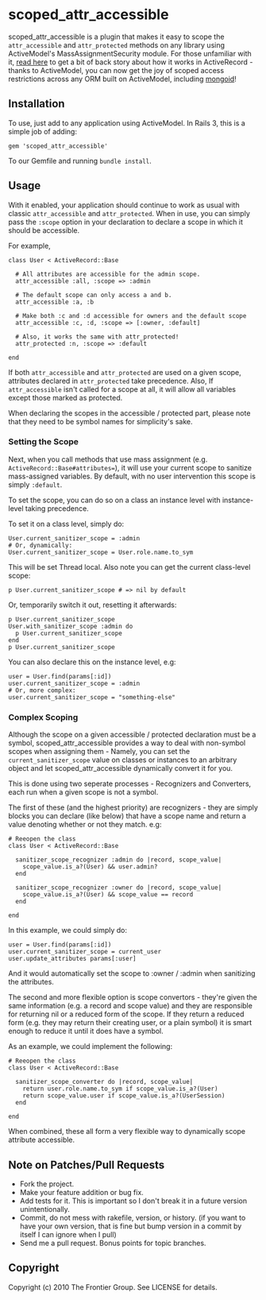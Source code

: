 # scoped\_attr\_accessible

scoped\_attr\_accessible is a plugin that makes it easy to scope the `attr_accessible` and `attr_protected`
methods on any library using ActiveModel's MassAssignmentSecurity module. For those unfamiliar with it,
[read here](http://api.rubyonrails.org/classes/ActiveModel/MassAssignmentSecurity/ClassMethods.html#method-i-attr_accessible)
to get a bit of back story about how it works in ActiveRecord - thanks to ActiveModel, you can
now get the joy of scoped access restrictions across any ORM built on ActiveModel, including [mongoid](http://mongoid.org/)!

## Installation ##


To use, just add to any application using ActiveModel. In Rails 3, this is a simple job of adding:

    gem 'scoped_attr_accessible'
    
To our Gemfile and running `bundle install`.

## Usage

With it enabled, your application should continue to work as usual with classic `attr_accessible` and `attr_protected`.
When in use, you can simply pass the `:scope` option in your declaration to declare a scope in which it should be accessible.

For example,

    class User < ActiveRecord::Base
    
      # All attributes are accessible for the admin scope.
      attr_accessible :all, :scope => :admin
      
      # The default scope can only access a and b.
      attr_accessible :a, :b
      
      # Make both :c and :d accessible for owners and the default scope
      attr_accessible :c, :d, :scope => [:owner, :default]
      
      # Also, it works the same with attr_protected!
      attr_protected :n, :scope => :default
    
    end
    
If both `attr_accessible` and `attr_protected` are used on a given scope, attributes
declared in `attr_protected` take precedence. Also, If `attr_accessible` isn't called for a scope
at all, it will allow all variables except those marked as protected.

When declaring the scopes in the accessible / protected part, please note that they need to
be symbol names for simplicity's sake.

### Setting the Scope

Next, when you call methods that use mass assignment (e.g. `ActiveRecord::Base#attributes=`),
it will use your current scope to sanitize mass-assigned variables. By default, with no
user intervention this scope is simply `:default`.

To set the scope, you can do so on a class an instance level with instance-level taking precedence.

To set it on a class level, simply do:
    
    User.current_sanitizer_scope = :admin
    # Or, dynamically:
    User.current_sanitizer_scope = User.role.name.to_sym
    
This will be set Thread local. Also note you can get the current class-level scope:

    p User.current_sanitizer_scope # => nil by default
    
Or, temporarily switch it out, resetting it afterwards:

    p User.current_sanitizer_scope
    User.with_sanitizer_scope :admin do
      p User.current_sanitizer_scope
    end
    p User.current_sanitizer_scope

You can also declare this on the instance level, e.g:

    user = User.find(params[:id])
    user.current_sanitizer_scope = :admin
    # Or, more complex:
    user.current_sanitizer_scope = "something-else"
    
### Complex Scoping

Although the scope on a given accessible / protected declaration must be a symbol,
scoped\_attr\_accessible provides a way to deal with non-symbol scopes when assigning them - Namely,
you can set the `current_sanitizer_scope` value on classes or instances to an
arbitrary object and let scoped\_attr\_accessible dynamically convert it for you.

This is done using two seperate processes - Recognizers and Converters, each run when a given
scope is not a symbol.

The first of these (and the highest priority) are recognizers - they are simply blocks you
can declare (like below) that have a scope name and return a value denoting whether or not  they
match. e.g:

    # Reeopen the class
    class User < ActiveRecord::Base
      
      sanitizer_scope_recognizer :admin do |record, scope_value|
        scope_value.is_a?(User) && user.admin?
      end
      
      sanitizer_scope_recognizer :owner do |record, scope_value|
        scope_value.is_a?(User) && scope_value == record
      end
    
    end
    
In this example, we could simply do:

    user = User.find(params[:id])
    user.current_sanitizer_scope = current_user
    user.update_attributes params[:user]
    
And it would automatically set the scope to :owner / :admin when sanitizing the attributes.

The second and more flexible option is scope convertors - they're given the same information (e.g.
a record and scope value) and they are responsible for returning nil or a reduced form of the scope.
If they return a reduced form (e.g. they may return their creating user, or a plain symbol) it is
smart enough to reduce it until it does have a symbol.

As an example, we could implement the following:

    # Reeopen the class
    class User < ActiveRecord::Base
      
      sanitizer_scope_converter do |record, scope_value|
        return user.role.name.to_sym if scope_value.is_a?(User)
        return scope_value.user if scope_value.is_a?(UserSession)
      end
    
    end


When combined, these all form a very flexible way to dynamically scope attribute accessible.

## Note on Patches/Pull Requests
 
* Fork the project.
* Make your feature addition or bug fix.
* Add tests for it. This is important so I don't break it in a future version unintentionally.
* Commit, do not mess with rakefile, version, or history. (if you want to have your own version, that is fine but bump version in a commit by itself I can ignore when I pull)
* Send me a pull request. Bonus points for topic branches.

## Copyright

Copyright (c) 2010 The Frontier Group. See LICENSE for details.
